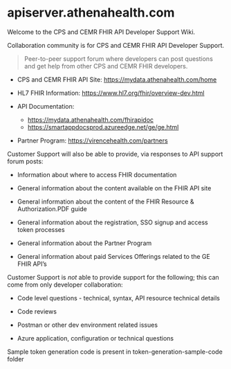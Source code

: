 # apiserver.athenahealth.com

Welcome to the CPS and CEMR FHIR API Developer Support Wiki.

Collaboration community is for CPS and CEMR FHIR API Developer Support. 
> Peer-to-peer support forum where developers can post questions and get help from other CPS and CEMR FHIR developers. 

* CPS and CEMR FHIR API Site: https://mydata.athenahealth.com/home

* HL7 FHIR Information: https://www.hl7.org/fhir/overview-dev.html

* API Documentation:
  * https://mydata.athenahealth.com/fhirapidoc
  * https://smartappdocsprod.azureedge.net/ge/ge.html

- Partner Program: https://virencehealth.com/partners

Customer Support will also be able to provide, via responses to API support forum posts:
- Information about where to access FHIR documentation

- General information about the content available on the FHIR API site

- General information about the content of the FHIR Resource & Authorization.PDF guide

- General information about the registration, SSO signup and access token processes

- General information about the Partner Program

- General information about paid Services Offerings related to the GE FHIR API’s 

Customer Support is _not_ able to provide support for the following; this can come from only developer collaboration:
- Code level questions - technical, syntax, API resource technical details

- Code reviews

- Postman or other dev environment related issues

- Azure application, configuration or technical questions

Sample token generation code is present in token-generation-sample-code folder
